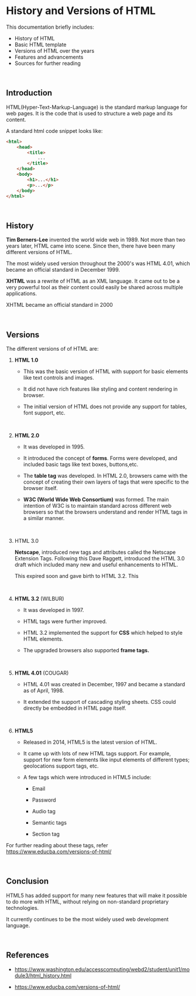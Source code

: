 # History and Versions of HTML

This documentation briefly includes:
* History of HTML
* Basic HTML template
* Versions of HTML over the years
* Features and advancements
* Sources for further reading

<br>

## Introduction

HTML(Hyper-Text-Markup-Language) is the standard markup language for web pages. It is the code that is used to structure a web page and its content.

A standard html code snippet looks like:

```html
<html>
    <head>
        <title>
            ...
        </title>
    </head>
    <body>
        <h1>...</h1>
        <p>...</p>
    </body>
</html>
```

<br>

## History

**Tim Berners-Lee** invented the world wide web in 1989. Not more than two years later, HTML came into scene. Since then, there have been many different versions of HTML. 

The most widely used version throughout the 2000's was HTML 4.01, which became an official standard in December 1999.

**XHTML** was a rewrite of HTML as an XML language. It came out to be a very powerful tool as their content could easily be shared across multiple applications.

XHTML became an official standard in 2000

<br>

## Versions

The different versions of of HTML are:

1. **HTML 1.0**

    * This was the basic version of HTML with support for basic elements like text controls and images.

    * It did not have rich features like styling and content rendering in browser.

    * The initial version of HTML does not provide any support for tables, font support, etc.

<br>

2. **HTML 2.0**
  
   * It was developed in 1995.

   * It introduced the concept of **forms**. Forms were developed, and included basic tags like text boxes, buttons,etc.

   * The **table tag** was developed. In HTML 2.0, browsers came with the concept of creating their own layers of tags that were specific to the browser itself.

    *  **W3C (World Wide Web Consortium)** was formed. The main intention of W3C is to maintain standard across different web browsers so that the browsers understand and render HTML tags in a similar manner.

<br>

3. HTML 3.0
 
    **Netscape**, introduced new tags and attributes called the Netscape Extension Tags. Following this Dave Raggett, introduced the HTML 3.0 draft which included many new and useful enhancements to HTML. 

    This expired soon and gave birth to HTML 3.2. This

<br>

4. **HTML 3.2** (WILBUR)

    * It was developed in 1997.

    * HTML tags were further improved.

    * HTML 3.2 implemented the support for **CSS** which helped to style HTML elements.

    * The upgraded browsers also supported **frame tags.**

<br>

5. **HTML 4.01** (COUGAR)

    * HTML 4.01 was created in December, 1997 and became a standard as of April, 1998.

    * It extended the support of cascading styling sheets. CSS could directly be embedded in HTML page itself. 

<br>

6. **HTML5**

    * Released in 2014, HTML5 is the latest version of HTML. 

    * It came up with lots of new HTML tags support. For example, support for new form elements like input elements of different types; geolocations support tags, etc.

    * A few tags which were introduced in HTML5 include:
       
       * Email

       * Password

       * Audio tag

       * Semantic tags

       * Section tag

For further reading about these tags, refer https://www.educba.com/versions-of-html/


<br>

## Conclusion

HTML5 has added support for many new features that will make it possible to do more with HTML, without relying on non-standard proprietary technologies.

It currently continues to be the most widely used web development language.


<br>

## References

* https://www.washington.edu/accesscomputing/webd2/student/unit1/module3/html_history.html

* https://www.educba.com/versions-of-html/